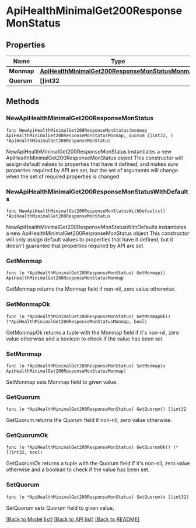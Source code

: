 # ApiHealthMinimalGet200ResponseMonStatus

## Properties

Name | Type | Description | Notes
------------ | ------------- | ------------- | -------------
**Monmap** | [**ApiHealthMinimalGet200ResponseMonStatusMonmap**](ApiHealthMinimalGet200ResponseMonStatusMonmap.md) |  | 
**Quorum** | **[]int32** |  | 

## Methods

### NewApiHealthMinimalGet200ResponseMonStatus

`func NewApiHealthMinimalGet200ResponseMonStatus(monmap ApiHealthMinimalGet200ResponseMonStatusMonmap, quorum []int32, ) *ApiHealthMinimalGet200ResponseMonStatus`

NewApiHealthMinimalGet200ResponseMonStatus instantiates a new ApiHealthMinimalGet200ResponseMonStatus object
This constructor will assign default values to properties that have it defined,
and makes sure properties required by API are set, but the set of arguments
will change when the set of required properties is changed

### NewApiHealthMinimalGet200ResponseMonStatusWithDefaults

`func NewApiHealthMinimalGet200ResponseMonStatusWithDefaults() *ApiHealthMinimalGet200ResponseMonStatus`

NewApiHealthMinimalGet200ResponseMonStatusWithDefaults instantiates a new ApiHealthMinimalGet200ResponseMonStatus object
This constructor will only assign default values to properties that have it defined,
but it doesn't guarantee that properties required by API are set

### GetMonmap

`func (o *ApiHealthMinimalGet200ResponseMonStatus) GetMonmap() ApiHealthMinimalGet200ResponseMonStatusMonmap`

GetMonmap returns the Monmap field if non-nil, zero value otherwise.

### GetMonmapOk

`func (o *ApiHealthMinimalGet200ResponseMonStatus) GetMonmapOk() (*ApiHealthMinimalGet200ResponseMonStatusMonmap, bool)`

GetMonmapOk returns a tuple with the Monmap field if it's non-nil, zero value otherwise
and a boolean to check if the value has been set.

### SetMonmap

`func (o *ApiHealthMinimalGet200ResponseMonStatus) SetMonmap(v ApiHealthMinimalGet200ResponseMonStatusMonmap)`

SetMonmap sets Monmap field to given value.


### GetQuorum

`func (o *ApiHealthMinimalGet200ResponseMonStatus) GetQuorum() []int32`

GetQuorum returns the Quorum field if non-nil, zero value otherwise.

### GetQuorumOk

`func (o *ApiHealthMinimalGet200ResponseMonStatus) GetQuorumOk() (*[]int32, bool)`

GetQuorumOk returns a tuple with the Quorum field if it's non-nil, zero value otherwise
and a boolean to check if the value has been set.

### SetQuorum

`func (o *ApiHealthMinimalGet200ResponseMonStatus) SetQuorum(v []int32)`

SetQuorum sets Quorum field to given value.



[[Back to Model list]](../README.md#documentation-for-models) [[Back to API list]](../README.md#documentation-for-api-endpoints) [[Back to README]](../README.md)


